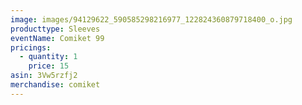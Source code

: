 ```yaml
---
image: images/94129622_590585298216977_122824360879718400_o.jpg
producttype: Sleeves
eventName: Comiket 99
pricings:
  - quantity: 1
    price: 15
asin: 3Vw5rzfj2
merchandise: comiket
---
```

